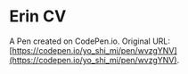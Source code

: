 # Erin CV

A Pen created on CodePen.io. Original URL: [https://codepen.io/yo_shi_mi/pen/wvzgYNV](https://codepen.io/yo_shi_mi/pen/wvzgYNV).


